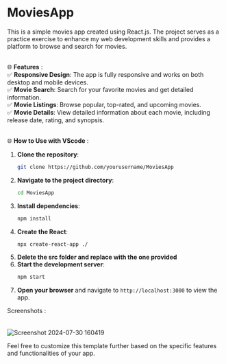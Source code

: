 # MoviesApp

This is a simple movies app created using React.js. The project serves as a practice exercise to enhance my web development skills and provides a platform to browse and search for movies.<br /><br />

🌐 **Features** :<br />
✅ **Responsive Design**: The app is fully responsive and works on both desktop and mobile devices.<br />
✅ **Movie Search**: Search for your favorite movies and get detailed information.<br />
✅ **Movie Listings**: Browse popular, top-rated, and upcoming movies.<br />
✅ **Movie Details**: View detailed information about each movie, including release date, rating, and synopsis.<br /><br />

🌐 **How to Use with VScode** :<br />
1. **Clone the repository**: <br />
   ```bash
   git clone https://github.com/yourusername/MoviesApp
   ```
2. **Navigate to the project directory**:<br />
   ```bash
   cd MoviesApp
   ```
3. **Install dependencies**:<br />
   ```bash
   npm install
   ```
4. **Create the React**:<br />
   ```bash
   npx create-react-app ./
   ```
5. **Delete the src folder and replace with the one provided**<br />
6. **Start the development server**:<br />
   ```bash
   npm start

   ```
7. **Open your browser** and navigate to `http://localhost:3000` to view the app.<br />

Screenshots :<br /><br /><br />
    ![Screenshot 2024-07-30 160419](https://github.com/user-attachments/assets/50fb0f46-16ab-4323-8cd8-1d87728956e8)

Feel free to customize this template further based on the specific features and functionalities of your app.
